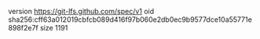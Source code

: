 version https://git-lfs.github.com/spec/v1
oid sha256:cff63a012019cbfcb089d416f97b060e2db0ec9b9577dce10a55771e898f2e7f
size 1191
